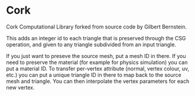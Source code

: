 # Cork
Cork Computational Library forked from source code by Gilbert Bernstein.

This adds an integer id to each triangle that is preserved through the CSG operation, and given to any triangle subdivided from an input triangle.

If you just want to preseve the source mesh, put a mesh ID in there. If you need to preserve the material (for example for physics simulation) you can put a material ID.
To transfer per-vertex attribute (normal, vertex colour, uv, etc.) you can put a unique triangle ID in there to map back to the source mesh and triangle. You can then interpolate the vertex parameters for each new vertex.
